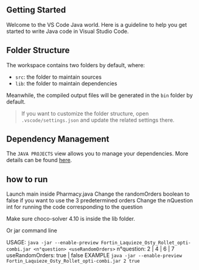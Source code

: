## Getting Started

Welcome to the VS Code Java world. Here is a guideline to help you get started to write Java code in Visual Studio Code.

## Folder Structure

The workspace contains two folders by default, where:

- `src`: the folder to maintain sources
- `lib`: the folder to maintain dependencies

Meanwhile, the compiled output files will be generated in the `bin` folder by default.

> If you want to customize the folder structure, open `.vscode/settings.json` and update the related settings there.

## Dependency Management

The `JAVA PROJECTS` view allows you to manage your dependencies. More details can be found [here](https://github.com/microsoft/vscode-java-dependency#manage-dependencies).

## how to run

Launch main inside Pharmacy.java
Change the randomOrders boolean to false if you want to use the 3 predetermined orders
Change the nQuestion int for running the code corresponding to the question

Make sure choco-solver 4.10 is inside the lib folder.

Or jar command line

USAGE:
`java -jar --enable-preview Fortin_Laquieze_Osty_Rollet_opti-combi.jar <n°question> <useRandomOrders>`
n°question: 2 | 4 | 6 | 7
useRandomOrders: true | false
EXAMPLE
`java -jar --enable-preview Fortin_Laquieze_Osty_Rollet_opti-combi.jar 2 true`
